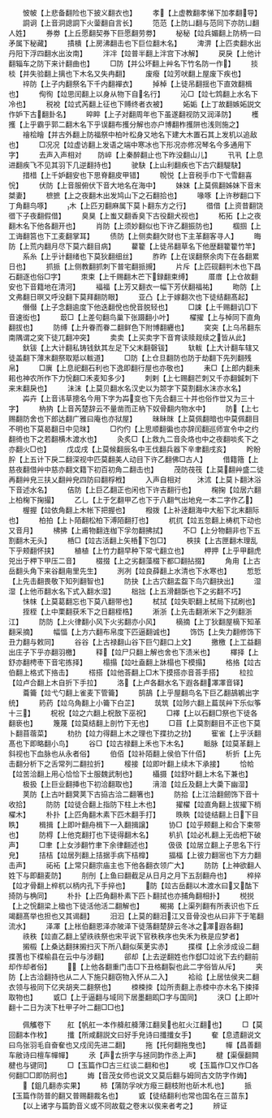 <!-- { "loadSidebar": true } -->
　　怶帔【上悲备翻险也下披义翻衣也】
　　孝【上虚教翻孝悌下加孝翻导】
　　詷诇【上音洞謥詷下火蓥翻自言长】
　　笵范【上防凵翻与范同下亦防凵翻人姓】
　　券劵【上丘愿翻契券下巨愿翻劳劵】
　　柲秘【竝兵媚翻上防柄一曰矛属下秘藏】
　　撌樻【上房沸翻击也下巨位翻木名】
　　渒淠【上匹卖翻水出丹阳下浮四翻水出汝南】
　　泮冸【竝普半翻上泮宫下冰解】
　　戻戾【上他计翻辎车之防下来计翻曲也】
　　□防【并公坏翻上艸名下竹名防一作】
　　掞棪【并失验翻上摛也下木名又失冉翻】
　　废癈【竝芳吠翻上屋废下疾也】
　　祽防【上子内翻祭名下千内翻襌衣】
　　掉棹【上徒吊翻揺也下直效翻楫也】
　　侚徇【竝思闰翻上以身从物下自名行】
　　沁□【竝七鸩翻上水名下冷也】
　　税裞【竝式芮翻上征也下赙终者衣被】
　　妬姤【上丁故翻嫉妬説文作妒下古翻卦名】
　　晬睟【上子对翻周年也下虽遂翻视防又润泽防】
　　檴擭【上乎霸乎郭二翻木名下乎误翻布擭分解也亦户博翻柞擭阱也浅则施之】
　　禬桧瞺【并古外翻上防福祭中柏叶松身又地名下建大木置石其上发机以追敌也】
　　□况况【竝虚访翻上发语之端中寒冰也下形况亦修况琴名今多通用下字】
　　去声入声相对
　　防崪【上秦醉翻止也下昨没翻山儿】
　　卂丮【上息进翻疾飞不见其羽下几逆翻持也】
　　驶駃【上山利翻疾也下古穴翻騠駃】
　　措棤【上千妒翻安也下思脊翻皮甲错】
　　帨悦【上音税手巾下弋雪翻喜恱】
　　伏防【上音服俯伏下音大地名在海中】
　　妹妺【上莫佩翻姊妹下音末桀妻】
　　樜摭【上之夜翻木出发鸠山下之石翻拾也】
　　喙啄【上许秽翻口下丁角翻鸟啄】
　　木【上匹刃翻麻属下莫卜翻东方之行】
　　徣借【上资昔翻饶徣下子夜翻假借】
　　臭狊【上蚩又翻香臭下古役翻犬视也】
　　柘拓【上之夜翻木名下他各翻开也】
　　肖防【上须妙翻似也下许乙翻振防也】
　　椢掴【上工诲翻筥也下工麦翻掌耳】
　　债防【上侧卖翻欠财也下主革翻客寻人】
　　晦防【上荒内翻月尽下莫六翻目病】
　　藋籊【上徒吊翻草名下他歴翻籊籊竹竿】
　　系糸【上乎计翻绪也下莫狄翻细丝】
　　胙昨【上在误翻祭余肉下在各翻累日也】
　　抓挀【上侧教翻抓刺下普宅翻挀摫】
　　片斥【上匹砚翻判木也下昌石翻逐也俗□字】
　　朿束【上千赐翻木芒下録翻束缚】
　　厝庴【上仓故翻安也下音籍地在清河】
　　褔福【上芳又翻衣一幅下芳伏翻福祐】
　　昒防【上文弗翻日暝又呼没翻下莫拜翻防眼】
　　亚凸【上于嫁翻次也下徒结翻髙起】
　　僭僣【上子念翻逾度下他迭翻侻也侻音脱轻也】
　　□誎【上千赐翻讥□下音速衒也】
　　菆□【上差句翻鸟巢下张蹑翻小叶】
　　櫂擢【上与棹同下直角翻拔也】
　　防缚【上升眷而眷二翻鲜色下附博翻纒也】
　　穾突【上乌吊翻东南隅谓之穾下徒兀翻冲突】
　　卖卖【上买卖字下音育读赎觌续之皆从此】
　　釱钹【上大计翻私铸钱釱其左足下父末翻磬钹】
　　轪軷【上大计翻车辖又徒盖翻下薄末翻祭取羝以軷道】
　　□防【上仓旦翻防也防于劫翻下先列翻残帛】
　　□廙【上息祀翻石利也下逸即翻行屋也亦敬也】
　　耒□【上郎内翻耒耜也神农所作下力恱翻□禾麦知多少】
　　刺剌【上七赐翻芒刺又千亦翻鍼刺下来末翻戾也】
　　沬沫【上莫贝翻水名汉史以为颒字下莫割翻水沫亦水名】
　　芔卉【上音讳草摠名今用下字为芔变也下先合翻三十并也俗作丗又为三十字】
　　枘抐【上音芮楚辞云不量凿而正枘下奴骨翻内物水中】
　　防【上七赐翻防舍也下郎达翻广雅曰庵也亦狱屋】
　　昧眛昩【上莫佩翻暗也中莫佩翻目不明也下莫曷翻日中见昩】
　　□彴仢【上思顺翻徧也亦辞闰翻巡师宣令中之约翻徛也下之若翻横木渡水也】
　　灸炙□【上救九二音灸烙也中之夜翻啖炙下之亦翻火□也】
　　戊戉戌【上莫候翻辰名中王伐翻兵器下辛聿翻戌亥】
　　盻盼肸【上五计下戾二翻深视中匹莫翻美人动目下许乙翻佛□古人】
　　借籍簎【上慈夜翻借艸中慈亦翻文籍下初百初角二翻击也】
　　茂防茷筏【上莫翻艸盛二徒再翻艸皃三扶乂翻艸皃四防曰翻桴栰】
　　入声自相对
　　沐沭【上莫卜翻沐浴下音述水名】
　　佶防【上巨乙翻正也闲也下许吉翻行也】
　　椈掬【竝居六翻上柏椈下掬撮】
　　乙乚【上于乞翻甲乙也下于八翻气出地皃一本二字作乙】
　　楃握【竝依角翻上木帐下把握也】
　　橃拨【上补逹翻海中大船下北末翻际也】
　　柏拍【上卜陌翻松柏下溥陌翻打也】
　　杌扤【竝五忽翻上梼杌下动也又音月】
　　柫拂【上甫物翻连枷下孚勿翻拂拭】
　　不□【上分物翻非也下五割翻木无头】
　　桰□【竝古活翻上矢桰下包□】
　　梜挟【上古匣翻木理乱下乎颊翻怀挟】
　　稙植【上竹力翻早种下常弋翻立也】
　　柙押【上乎甲翻虎兕出于柙下甲压二音】
　　棳掇【上之劣翻藻棳下都□翻拈掇】
　　角甪【上古岳翻头角下来谷翻甪里先生】
　　洌冽【竝良薛翻上水清也下水寒也】
　　惁悊【上先击翻畏敬下知列翻智也】
　　防抉【上古穴翻盂盌下鸟穴翻抉出】
　　湿湿【上他帀翻水名下式入翻水湿】
　　柮拙【上五滑翻斲也下之劣翻不巧】
　　怽帓【上莫葛翻忘也下莫八翻带也】
　　栻拭【竝失职翻上栻局下拭刷也】
　　挃桎【上中栗翻获禾下之日翻桎梏】
　　淅浙【上先击翻淅米下之列翻浙江】
　　防防【上火律翻小风下火劣翻亦小风】
　　樀摘【上丁狄翻屋樀下知革翻采摘】
　　幅愊【上方六翻布帛度下匹逼翻诚也】
　　饰饬【上失力翻修饰下丑力翻与敕同】
　　谷谷【上古禄翻山谷下巨勺翻口上文】
　　撽檄【上工益翻出庄子下乎亦翻羽檄】
　　释【竝尸只翻上解也舍也下渍米也】
　　檡择【上舒亦翻梬枣下音宅拣择】
　　榻搨【竝吐盍翻上牀榻也下模搨】
　　格挌【竝古伯翻上格式下挌击】
　　榙搭【竝他荅翻上□木下摸搭亦音荅手搭】
　　柆拉【竝卢合翻上木自折下手拉】
　　洛【上卢各翻水名下遐各翻凙凙音铎】
　　蘥籥【竝弋勺翻上雀麦下管籥】
　　鹄鴶【上乎屋翻鸟名下巨乙翻鴶鵴出字统】
　　箹药【竝乌角翻上小籥下白芷】
　　茿筑【竝陟六翻上萹茿艸下乐似筝十三】
　　柷祝【竝之六翻上柷敔下巫祝】
　　□襗【上以石翻□祭也下徒各翻亵也】
　　篾蔑【竝莫结翻上剖竹下无也】
　　□苜【上莫割翻目不正也下莫卜翻苜蓿菜】
　　朸扐【竝力得翻上木之理也下揲扐之扐】
　　寉雀【上乎沃翻髙也下即略翻小鸟】
　　谷□【竝古禄翻上禾也下木名】
　　眽脉【竝莫革翻上斜视也下血脉也从永者俗】
　　伯佰【竝补陌翻上侯伯下什佰】
　　析折【上先击翻分析下之舌常列二翻拉折】
　　椄接【竝即叶翻上续木下承接】
　　恰帢【竝苦洽翻上用心恰恰下士服魏武制也】
　　欇摄【竝舒叶翻上木名下兼也】
　　极扱【上巨业翻挿也下初洽翻取也】
　　湇湆【竝丘及翻上大羮下幽湿】
　　荚防【上古叶翻蓂荚下古拹古洽二翻箸也】
　　防拾【上江洽翻劒饰下音十收拾】
　　防防【竝徒合翻上指防下柱上木也】
　　擢櫂【竝直角翻上拔擢下梢櫂木】
　　朴扑【上匹角翻木素下匹木翻手打】
　　昳眣【竝徒结翻上日下目眣】
　　楫揖【上即叶翻舟楫下一入翻揖譲】
　　协□【竝乎颊翻上和合下束带也】
　　防棏【上他克翻打也下徒得翻木名】
　　朳扒【竝必札翻上无齿杷下破声】
　　□聿【上女涉翻竹聿下余律翻述也】
　　伋彶【竝居立翻上子思名下行皃】
　　拮桔【竝居列翻上拮据手病下桔橰】
　　揊楅【上彼力翻宻也下方力翻击声】
　　祏袥【上常只翻宗庙主也下他各翻衣领广大】
　　防防【上神欲翻人姓下与即翻麦防】
　　刖刐【上鱼曰翻截足从日月之月下五刮翻舟也】
　　椊捽【竝才骨翻上椊杌以柄内孔下手捽也】
　　防【竝古岳翻以木渡水曰又酤下掎防与桷同】
　　朴扑【上匹角翻朴素下匹卜翻拭也亦捕角翻相扑】
　　棁捝【上之恱翻梁上楹也下徒活他活二翻解也】
　　楬揭【上渠列翻有所表识也下丘竭翻髙举也担也又其谒翻】
　　汨汩【上莫的翻汨江又音骨没也从曰非下于笔翻流水】
　　泽凙【上枨伯翻恩泽亦陂泽下徒落翻楚辞云冬冰之凙遐各翻】
　　祑秩【竝直乙翻上望祑祑祭也宋平说下官秩秩序也失禾为秩是应梦者】
　　摋榝【上桑达翻抹摋扫灭下所八翻似茱茰实赤】
　　揲楪【上余涉成设二翻揲蓍也下楪榆县在云中与涉翻】
　　郤却【上去逆翻姓也作郄□竝讹下去约翻前却作却者俗】
　　【上他各翻重门击□下丑格翻裂也此二字俗皆从斥】
　　夹防【上古洽翻持也从二人下施只翻窃物入怀从二入】
　　袷祫【上居怯侯夹二翻衣领与衱同下亿夹胡夹二翻祭也】
　　栜梀拺【竝所责翻上赤栜中亦木名下捒择取物也】
　　戜□【上于逼翻与域同下居墨翻即□字与国同】
　　浃□【上即叶翻十二日为浃下杜甲子叶二翻□□也】


　　佩觿卷下
　　舡【帆舡一本作舽舡舽薄江翻吴也舡火江翻也】
　　□【莫回翻本作枚】
　　攕【所咸翻説文曰好手皃诗曰攕攕女手】
　　奞【息遗翻说文曰鸟张羽毛自奋奞也又戍闰先进二翻】
　　拖【托何翻拖曳也】
　　幝【昌善翻车敝诗曰檀车幝幝】
　　氶【声ㄊ抍字与拯同韵作丞上声】
　　楗【渠偃翻闗楗也与键同】
　　□【玉篇作□古三红谈二翻和也】
　　戓【玉篇作□又作□各何翻□□即防牁也】
　　娒【音茂女师也说文又莫后翻与姆同古文防字作娒】
　　【鉏几翻赤实果】
　　柿【蒲防孚吠方癈三翻枝附也斫木札也】
　　挀【玉篇作防普的翻又普赐翻裁名也】
　　戜【徒结翻利也常也国名在三苗东】
　　【以上诸字与篇韵音义或不同故载之卷末以俟来者考之】
　　辨证
